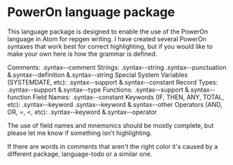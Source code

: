 # PowerOn language package

This language package is designed to enable the use of the PowerOn language in Atom for repgen writing.  I have created several PowerOn
syntaxes that work best for correct highlighting, but if you would like to make your own here is how the grammar is defined.

Comments:	.syntax--comment
Strings:	.syntax--string	.syntax--punctuation     &.syntax--definition &.syntax--string
Special System Variables (SYSTEMDATE, etc):	.syntax--support &.syntax--constant
Record Types:	.syntax--support &.syntax--type
Functions:	.syntax--support &.syntax--function
Field Names:	.syntax--constant
Keywords (IF, THEN, ANY, TOTAL, etc):	.syntax--keyword 	.syntax--keyword &.syntax--other
Operators (AND, OR, =, <, etc):	.syntax--keyword &.syntax--operator


The use of field names and mnemonics should be mostly complete, but please let me know if something isn't highlighting.

If there are words in comments that aren't the right color it's caused by a different package, language-todo or a similar one.
